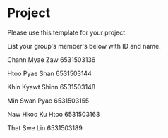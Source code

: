 Project
=============
Please use this template for your project.

List your group's member's below with ID and name.

Chann Myae Zaw 6531503136

Htoo Pyae Shan 6531503144

Khin Kyawt Shinn 6531503148

Min Swan Pyae 6531503155

Naw Hkoo Ku Htoo 6531503163

Thet Swe Lin 6531503189
